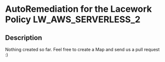 # AutoRemediation for the Lacework Policy LW_AWS_SERVERLESS_2

## Description
Nothing created so far. Feel free to create a Map and send us a pull request :)
